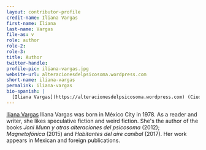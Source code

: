 ```yaml
---
layout: contributor-profile
credit-name: Iliana Vargas
first-name: Iliana
last-name: Vargas
file-as: v
role: author
role-2:
role-3:
title: Author
twitter-handle:
profile-pic: iliana-vargas.jpg
website-url: alteracionesdelpsicosoma.wordpress.com
short-name: iliana-vargas
permalink: iliana-vargas
bio-spanish: |
  [Iliana Vargas](https://alteracionesdelpsicosoma.wordpress.com) (Ciudad de México, 1978). Escribe narrativa de la imaginación fantástica  y notas híbridas sobre aquello que llame su atención literaria o especulativa. Es autora de los libros de cuentos _Joni Munn y otras alteraciones del psicosoma_ (Fondo Editorial Tierra Adentro, Conaculta, 2012), _Magnetofónica_ (Ediciones y Punto, Colección Averno, núm. 4, 2015), y _Habitantes del aire caníbal_ (Resistencia, 2017). Su obra forma parte de varias antologías y ha publicado cuentos, reseñas, y ensayos en medios impresos y electrónicos de México y el extranjero.
---
```

[Iliana Vargas](https://alteracionesdelpsicosoma.wordpress.com) Iliana Vargas was born in México City in 1978. As a reader and writer, she likes speculative fiction and weird fiction. She's the author of the books _Joni Munn y otras alteraciones del psicosoma_ (2012); _Magnetofónica_ (2015) and _Habitantes del aire caníbal_ (2017). Her work appears in Mexican and foreign publications.
